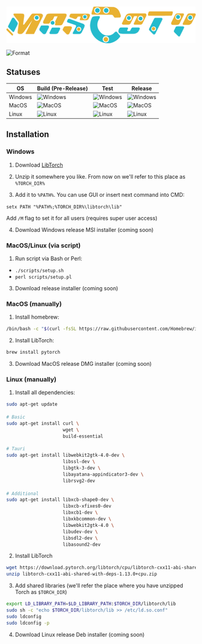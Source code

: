 ![Mascoty Logo](https://github.com/2Delight/mascoty-taurine/blob/master/src/assets/mascoty_inline_logo.png?raw=true)

[format]: https://github.com/2Delight/mascoty-taurine/actions/workflows/format.yaml/badge.svg
![Format][format]

## Statuses

[windows-build]: https://github.com/2Delight/mascoty-taurine/actions/workflows/windows-build.yaml/badge.svg
[windows-test]: https://github.com/2Delight/mascoty-taurine/actions/workflows/windows-test.yaml/badge.svg
[windows-release]: https://github.com/2Delight/mascoty-taurine/actions/workflows/windows-release.yaml/badge.svg

[macos-build]: https://github.com/2Delight/mascoty-taurine/actions/workflows/macos-build.yaml/badge.svg
[macos-test]: https://github.com/2Delight/mascoty-taurine/actions/workflows/macos-test.yaml/badge.svg
[macos-release]: https://github.com/2Delight/mascoty-taurine/actions/workflows/macos-release.yaml/badge.svg

[linux-build]: https://github.com/2Delight/mascoty-taurine/actions/workflows/linux-build.yaml/badge.svg
[linux-test]: https://github.com/2Delight/mascoty-taurine/actions/workflows/linux-test.yaml/badge.svg
[linux-release]: https://github.com/2Delight/mascoty-taurine/actions/workflows/linux-release.yaml/badge.svg

|OS       |Build (Pre-Release)        |Test                      |Release                      |
|---------|---------------------------|--------------------------|-----------------------------|
|Windows  |![Windows][windows-build]  |![Windows][windows-test]  |![Windows][windows-release]  |
|MacOS    |![MacOS][macos-build]      |![MacOS][macos-test]      |![MacOS][macos-release]      |
|Linux    |![Linux][linux-build]      |![Linux][linux-test]      |![Linux][linux-release]      |

## Installation

### Windows

1. Download [LibTorch](https://download.pytorch.org/libtorch/cpu/libtorch-win-shared-with-deps-1.13.1%2Bcpu.zip)

2. Unzip it somewhere you like. From now on we'll refer to this place as `%TORCH_DIR%`

3. Add it to `%PATH%`. You can use GUI or insert next command into CMD:

`setx PATH "%PATH%;%TORCH_DIR%\libtorch\lib"`

Add `/M` flag to set it for all users (requires super user access)

4. Download Windows release MSI installer (coming soon)

### MacOS/Linux (via script)
1. Run script via Bash or Perl:
  - `./scripts/setup.sh`
  - `perl scripts/setup.pl`
3. Download release installer (coming soon)

### MacOS (manually)
1. Install homebrew:

```sh
/bin/bash -c "$(curl -fsSL https://raw.githubusercontent.com/Homebrew/install/HEAD/install.sh)"
```

2. Install LibTorch:

```sh
brew install pytorch
```

3. Download MacOS release DMG installer (coming soon)

### Linux (manually)

1. Install all dependencies:

```sh
sudo apt-get update

# Basic
sudo apt-get install curl \
                     wget \
                     build-essential

# Tauri
sudo apt-get install libwebkit2gtk-4.0-dev \
                     libssl-dev \
                     libgtk-3-dev \
                     libayatana-appindicator3-dev \
                     librsvg2-dev

# Additional
sudo apt-get install libxcb-shape0-dev \
                     libxcb-xfixes0-dev
                     libxcb1-dev \
                     libxkbcommon-dev \
                     libwebkit2gtk-4.0 \
                     libudev-dev \
                     libsdl2-dev \
                     libasound2-dev
```

2. Install LibTorch

```sh
wget https://download.pytorch.org/libtorch/cpu/libtorch-cxx11-abi-shared-with-deps-1.13.0%2Bcpu.zip
unzip libtorch-cxx11-abi-shared-with-deps-1.13.0+cpu.zip
```

3. Add shared libraries (we'll refer the place where you have unzipped Torch as `$TORCH_DIR`)

```sh
export LD_LIBRARY_PATH=$LD_LIBRARY_PATH:$TORCH_DIR/libtorch/lib
sudo sh -c "echo $TORCH_DIR/libtorch/lib >> /etc/ld.so.conf"
sudo ldconfig
sudo ldconfig -p
```

4. Download Linux release Deb installer (coming soon)
